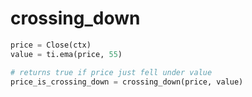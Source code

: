 # crossing\_down

```python
price = Close(ctx)
value = ti.ema(price, 55)

# returns true if price just fell under value
price_is_crossing_down = crossing_down(price, value) 
```
